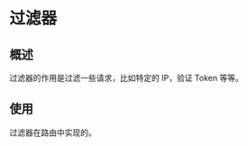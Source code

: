 # 过滤器

## 概述

过滤器的作用是过滤一些请求，比如特定的 IP，验证 Token 等等。

## 使用

过滤器在路由中实现的。

```go

```

<comment-comment/> 
